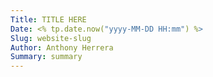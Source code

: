 ```yaml
---
Title: TITLE HERE
Date: <% tp.date.now("yyyy-MM-DD HH:mm") %> 
Slug: website-slug
Author: Anthony Herrera
Summary: summary
---
```

